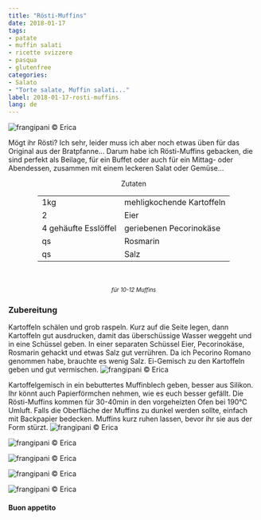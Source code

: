 ```yaml
---
title: "Rösti-Muffins"
date: 2018-01-17
tags:
- patate
- muffin salati
- ricette svizzere
- pasqua
- glutenfree
categories:
- Salato
- "Torte salate, Muffin salati..."
label: 2018-01-17-rosti-muffins
lang: de
---
```

![](../2018-01-17-rosti-muffins/header.jpg "frangipani © Erica")

Mögt ihr Rösti? Ich sehr, leider muss ich aber noch etwas üben für das Original aus der Bratpfanne... Darum habe ich Rösti-Muffins gebacken, die sind perfekt als Beilage, für ein Buffet oder auch für ein Mittag- oder Abendessen, zusammen mit einem leckeren Salat oder Gemüse...

<div id="wrapper" style="text-align: center">
  <div id="yourdiv" style="display: inline-block;">
    <div class="ingredients">
      <div class="ingredients-title">Zutaten</div>
      <table>
        <tbody>
          <tr>
            <td>1kg</td>
            <td>mehligkochende Kartoffeln</td>
          </tr>
          <tr>
            <td>2</td>
            <td>Eier</td>
          </tr>      
          <tr> 
            <td>4 gehäufte Esslöffel</td>
            <td>geriebenen Pecorinokäse</td>
          </tr>
          <tr>
            <td>qs</td>
            <td>Rosmarin</td>
          </tr>      
          <tr> 
            <td>qs</td>
            <td>Salz</td>
          </tr>
        </tbody>
      </table>
      <br></br>
      <i class="pull-right" style="font-size: 80%;">für 10-12 Muffins</i>
    </div>
  </div>
</div>


<h3>
  <font color="grey">
    <i class="fa-solid fa-gears"></i>
  </font> Zubereitung
</h3>

Kartoffeln schälen und grob raspeln. Kurz auf die Seite legen, dann Kartoffeln gut ausdrucken, damit das überschüssige Wasser weggeht und in eine Schüssel geben. In einer separaten Schüssel Eier, Pecorinokäse, Rosmarin gehackt und etwas Salz gut verrühren. Da ich Pecorino Romano genommen habe, brauchte es wenig Salz. Ei-Gemisch zu den Kartoffeln geben und gut vermischen.
![](../2018-01-17-rosti-muffins/impasto.jpg "frangipani © Erica")

Kartoffelgemisch in ein bebuttertes Muffinblech geben, besser aus Silikon. Ihr könnt auch Papierförmchen nehmen, wie es euch besser gefällt. Die Rösti-Muffins kommen für 30-40min in den vorgeheizten Ofen bei 190°C Umluft. Falls die Oberfläche der Muffins zu dunkel werden sollte, einfach mit Backpapier bedecken. Muffins kurz ruhen lassen, bevor ihr sie aus der Form stürzt.
![](../2018-01-17-rosti-muffins/risultato1.jpg "frangipani © Erica")

![](../2018-01-17-rosti-muffins/risultato2.jpg "frangipani © Erica")

![](../2018-01-17-rosti-muffins/risultato3.jpg "frangipani © Erica")

![](../2018-01-17-rosti-muffins/risultato4.jpg "frangipani © Erica")

![](../2018-01-17-rosti-muffins/risultato5.jpg "frangipani © Erica")

<h4>Buon appetito
  <font color="red">
    <i class="fa-regular fa-face-smile"></i>
  </font>
</h4>
